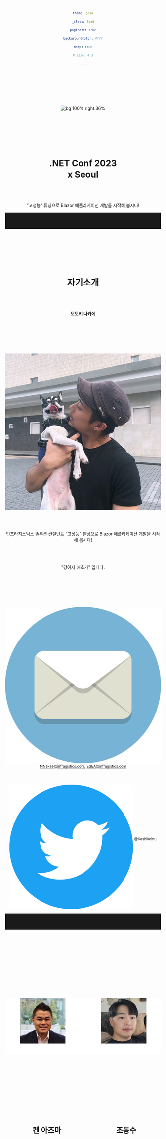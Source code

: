 ```yaml
---
theme: gaia
_class: lead
paginate: true
backgroundColor: #fff
marp: true
# size: 4:3
---
```


![bg 100% right:36%](./e716d7b23c2c510c2ce94363b05ab74a.gif)

# **.NET Conf 2023 <br>x Seoul**

“고성능" 튜닝으로 Blazor 애플리케이션 개발을 시작해 봅시다!

---

# 자기소개

**모토키 나카에**

![bg 90% right:30%](./b65b1eb0079f5b1b925b6d3da53c0fe3.jpg)

인프라지스틱스 솔루션 컨설턴트
“고성능" 튜닝으로 Blazor 애플리케이션 개발을 시작해 봅시다!

"강아지 애호가" 입니다.

![width:40](./Circle-icons-mail.svg.png) <small>MNakae@infragistics.com</small>, <small>ESEA@infragistics.com</small>
![width:40](./Twitter_Social_Icon_Circle_Color.png.twimg.1920.png) <small>@Kashikoinu</small>

<style scoped>
* {
    vertical-align:middle
}
</style>

---

<div style="text-align:center; margin:0; line-height:1">

![width:1100](./persons.jpg)

</div>

<div style="display:flex; width:102%; justify-content: space-around; text-align:center; margin-top:-50px; margin-left: -2.4%">

<div>

### 켄 아즈마

인프라지스틱스 일본 지사 대표

</div>

<div>

### 조동수

세일즈 매니저, 아시아

</div>

</div>

---

# 인프라지스틱스

<div style="text-align:center">

![width:1000](./sampleapps.png)

</div>
저희 인프라지스틱스는 30년 동안 개발자를 위해 기능이 뛰어난 UI 컨트롤과 컴포넌트를 제공하고 있습니다.

---

![bg contain 75%](./clients.jpg)

---

# <!-- fit -->246 미팅/년
<style scoped>
* {
    text-align:center
}
</style>

---

![bg contain 100%](./chart.png)

---

# 일본의 현 상황

<small>

## 2022년에 Blazor 수요가 대폭 증가하였습니다.

</small>

예시를 하나 소개해드리겠습니다.:

- 한 일본 개발자가 공장 내부의 시스템을 위한 데스크톱 애플리케이션을 개발하였습니다.
- 하지만 관리자를 위해 공장 운영 상태를 볼 수 있는 모니터링 시스템을 요청을 받았습니다..
- 이 관리자는 작업 중에 많이 이동해야 하므로 어디에서나 액세스할 수 있는 웹 애플리케이션을 원하고 있습니다.
- 하지만 성능도 중요합니다.

<style scoped>
li {
    font-size:90%;
}
</style>

---

# 오늘의 주제

- 웹 개발 프레임워크로 Blazor를 추천하는 이유
- 성능 관점에서 웹 애플리케이션을 관리할 때 주의해야 할 사항
- “고성능" 튜닝으로 Blazor 애플리케이션 개발을 시작하기
- 더 복잡한 기능적 UI 컴포넌트가 필요한 경우 어떻게 해야할지 

---

# Blazor를 선택해야 하는 이유

- 당신은 "C# 개발자"입니다.
- Blazor 서버에 익숙합니다.
- 최신 SPA 웹 어플리케이션을 생성할 수 있습니다.
- 문서와 쇼케이스들이 나날이 증가하고 있습니다.
- Microsoft에서 Blazor에 많은 투자를 하고 있습니다.
- 저희 인프라지스틱스를 포함하여 많은 라이브러리 공급업체가 Blazor를 채택했습니다.

---

# 이제 Blazor를 시작할 시간입니다!

![bg right:40% 80%](./ue_mezasu_man.png)

<style scoped>
h1 {
    text-align:center;
    padding-top:3.95em;
}
</style>

---

# <!-- fit -->웹 어플리케이션 성능
<style scoped>
* {
    text-align:center;
    padding-top:3.75em;
}
</style>

---

# <!-- fit -->웹 앱 성능의 세 가지 포인트

<small>

## 1. 로드 시간 성능

</small>

- 웹 애플리케이션이 로드되는 속도입니다.
- 데스크톱 앱의 경우 애플리케이션을 실행하고 사용자와 상호작용을 시작할 수 있는 시간입니다.
- 이 성능을 측정하려면 Lighthouse를 사용하는 것이 좋습니다.
- 먼저 "First Contentful Paint" 지표를 확인해야 합니다.

---

![](./47a0ea1c7a9947cc06d0b2b3061b44c6.png)
<style scoped>
* {
    text-align:center;
    vertical-align:center;
    padding-top:14px;
}
</style>
---

# 로드 시간을 줄이려면..

<table>
    <thead>
        <tr>
            <th></th>
            <th>Tips</th>
            <th>Sample Result</th>
        </tr>
    </thead>
    <tbody>
        <tr>
            <th>Blazor Server</th>
            <td>기본적으로 신경 쓸 필요가 없습니다.</td>
            <td>-</td>
        </tr>
        <tr>
            <th rowspan="4">Blazor WebAssembly</th>
            <td>Brotli를 사용하여 파일을 압축합니다.(<a href="https://learn.microsoft.com/en-us/aspnet/core/blazor/host-and-deploy/webassembly?view=aspnetcore-7.0#customize-how-boot-resources-are-loaded">document</a>)</td>
            <td>80%</td>
        </tr>
        <tr>
            <td>게시된 출력 크기를 줄이기 위해 IL 트리밍을 켭니다.(<a href="https://learn.microsoft.com/en-us/aspnet/core/blazor/host-and-deploy/configure-trimmer?view=aspnetcore-7.0">document</a>)</td>
            <td>44%</td>
        </tr>
        <tr>
            <td>wasm-tools 설치합니다.(<a href="https://devblogs.microsoft.com/dotnet/asp-net-core-updates-in-net-6-rc-2/#native-dependencies-support-for-blazor-webassembly-apps">document</a>)</td>
            <td>7%</td>
        </tr>
        <tr>
            <td>가능하면 세계화 및 타임존 기능을 사용하시지 마세요.(document <a href="https://learn.microsoft.com/en-us/aspnet/core/blazor/performance?view=aspnetcore-7.0#minimize-app-download-size">1</a> / <a href="https://learn.microsoft.com/en-us/dotnet/core/runtime-config/globalization">2</a>)</td>
            <td>37%</td>
        </tr>
    </tbody>
</table>

<style scoped>
table {
    font-size:30px;
}
</style>

---

# <!-- fit -->웹 앱 성능의 세 가지 포인트

<small>

## 2. 런타임 성능

</small>

- 웹 앱이 사용자 상호 작용에 얼마나 반응하는지 봐야합니다.
- Chrome 개발자 도구는 성능 병목 현상을 식별하는 데 유용합니다.
- 런타임 성능을 개선하기 위한 몇 가지 가이드들이 있습니다:

    - 총 노드 수는 1500개 미만이어야합니다.  최대 깊이는 32노드이어야합니다.  상위 노드에는 60개 이상의 하위 노드가 없어야합니다.
    - 이미지 크기를 적절하게 조정하거나 lazy 로드 이미지여야 합니다.

---

# 크롬 개발자 툴

<div style="text-align:center">

![width:1180](./devtools.webp)

</div>

<style scoped>
div {
    text-align:center;
}
</style>

---

# <!-- fit -->웹 앱 성능의 세 가지 포인트

<small>

## 2. 런타임 성능

</small>

- 웹 앱이 사용자 상호 작용에 얼마나 반응하는지 봐야합니다.
- Chrome 개발자 도구는 성능 병목 현상을 식별하는 데 유용합니다.
- 런타임 성능을 개선하기 위한 몇 가지 가이드들이 있습니다:

    - 총 노드 수는 1500개 미만이어야합니다.  최대 깊이는 32노드이어야합니다.  상위 노드에는 60개 이상의 하위 노드가 없어야합니다
    - 이미지 크기를 적절하게 조정하거나 lazy 로드 이미지여야 합니다

---

# <!-- fit -->웹 앱 성능의 세 가지 포인트

<small>

## 3. 부드러운 성능

</small>

이 특징은 말하기 쉽지 않고 측정하기도 어렵습니다. 
예를 들어 사용자 경험과 관련이 있습니다:

사용자가 사용하려는 기능을 쉽게 찾고 탐색할 수 있어야합니다.
애플리케이션의 모양과 느낌이 얼마나 매력적인지 알아야합니다.
엔드유저가 무엇을 잘못했는지 이해하기 위해 소프트웨어가 생성하는 오류 메시지가 정확하게 전달되어야합니다.

---

# <!-- fit -->웹 애플리케이션 성능 팁
<style scoped>
* {
    text-align:center;
    padding-top:3.75em;
}
</style>

---

# 컴포넌트 가상화

가상화란 UI 렌더링을 현재 보이는 부분으로만 제한하는 기술입니다.

- 목록, 카드, 테이블과 같은 방대한 양의 반복 콘텐츠에 이 기술을 사용할 수 있습니다.
- 스크롤 위치를 계산하여 가시 영역 내에 필요한 DOM을 렌더링하기만 하면 됩니다.
- 렌더링된 DOM은 가시 영역 밖으로 나가면 파괴됩니다.
- 이것이 Blazor의 기본 기능입니다.


---

![bg](./5b6a72b8d79900b9d0f7b955d408d0ba.gif)

---

# <!-- fit -->10,000 아이템으로 가상화 테이블을 만들어 봅시다

```html
<table>
    ...
        @foreach (var item in Items)
            <tr>
                <td>@item.FirstName</td>
                <td>@item.LastName</td>
                ...
        }
```

```html
...
        <Virtualize Items="@Items" Context="item">
            <tr>
                <td>@item.FirstName</td>
                <td>@item.LastName</td>
                ...
        </Virtualize>
```

<style scoped>
code {
    font-size: 60%;
}
</style>

---

# 가상화를 하지 않으면 어떻게 됩니까?

<small>

## 10,000 아이템

</small>

<div>

![width:800px](./2aa8ea9d510a13cf32991e6910ab4ad1.png)

</div>

<style scoped>
div {
    text-align:center;
}
</style>

---

<small>

## 2,500 아이템

</small>

![bg](./bb2ac9b2c2c0b20ad56cc0666d9b232c.gif)

<style scoped>
h2 {
    color:#fff;
    background: rgba(0,0,0,.5);
    display: inline-block;
    padding: .3em
}
</style>

---

# 가상화의 결과를 봅시다
<style scoped>
* {
    text-align:center;
    padding-top:3.75em;
}
</style>

---

![bg](./efc5c6f2d345297a047defca54d94491.gif)

---

![bg](./c7b7f9457c230b0ec2cd37f89952e597.gif)

---

# <!-- fit -->더 복잡한 기능 UI가 필요하십니까?
<style scoped>
* {
    text-align:center;
    padding-top:3.75em;
}
</style>

---

# 기능과 성능을 모두 유지하는 것은 매우 어렵습니다.

- 기능에 대한 요청은 끝나지가 않습니다.

    - 정렬, 필터링, 바로 가기 등록 등등이 있죠..

- 기능적 UI 컨트롤에 대한 성능 조정의 어려움이 증가합니다.
- 엔드유저가 각 기능을 탐색하기가 너무 어렵고 좋지 않은 사용자 경험을 만듭니다.


---

![bg 95%](./4c95855a5be3aa6fa0a106b2d524cb3e.gif)

<!--
_backgroundColor: #202020
-->

---

# 일본에서 저희가 고객을 위해 한일

- Blazor를 새로운 프레임워크로 채택하도록 지원했습니다.
- 초보 개발자를 위해 Blazor를 배우기 위한 교육 비디오를 제공했습니다.
- 컨트롤을 통해 UI 요구 사항을 해결했습니다.
- 컨설팅 서비스를 제공합니다.

![bg right:30% 100%](./internet_school_e-learning_man.png)

---

# 마지막으로

<style scoped>
div {
    font-size: 120%;
    line-height:1.6
}
li {
    margin-bottom:1em
}
</style>

<div>

- 망설일 필요 없이 지금 Blazor로 시작해보세요!
- 성능을 위해 세 종류의 문제를 처리하십시오!
- 복잡한 UI가 필요한 경우 저희 인프라지스틱스와 같은 전문가에게 의존하십시오!

</div>
